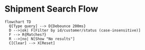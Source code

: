 # Shipment Search Flow

```mermaid
flowchart TD
  Q[Type query] --> D{Debounce 200ms}
  D -->|ok| F[Filter by id/customer/status (case-insensitive)]
  F --> R{Matches?}
  R -->|no| N[Show "No results"]
  C[Clear] --> X[Reset]
